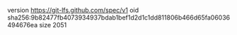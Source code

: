 version https://git-lfs.github.com/spec/v1
oid sha256:9b82477fb4073934937bdab1bef1d2d1c1dd811806b466d65fa06036494676ea
size 2051

